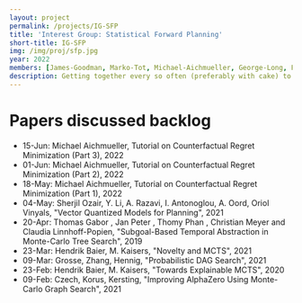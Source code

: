 ```yaml
---
layout: project
permalink: /projects/IG-SFP
title: 'Interest Group: Statistical Forward Planning'
short-title: IG-SFP
img: /img/proj/sfp.jpg
year: 2022
members: [James-Goodman, Marko-Tot, Michael-Aichmueller, George-Long, Fandi-Meng, Ethan-Xu, Diego-Perez-Liebana, Raluca-Gaina, Simon-Lucas]
description: Getting together every so often (preferably with cake) to read papers on MCTS, MCGS, RHEA and any other acronyms you fancy that are loosely definable as SFP.
---
```


# Papers discussed backlog

- 15-Jun: Michael Aichmueller, Tutorial on Counterfactual Regret Minimization (Part 3), 2022
- 01-Jun: Michael Aichmueller, Tutorial on Counterfactual Regret Minimization (Part 2), 2022
- 18-May: Michael Aichmueller, Tutorial on Counterfactual Regret Minimization (Part 1), 2022
- 04-May: Sherjil Ozair, Y. Li, A. Razavi, I. Antonoglou, A. Oord, Oriol Vinyals, "Vector Quantized Models for Planning", 2021
- 20-Apr: Thomas Gabor , Jan Peter , Thomy Phan , Christian Meyer and Claudia Linnhoff-Popien, "Subgoal-Based Temporal Abstraction in Monte-Carlo Tree Search", 2019
- 23-Mar: Hendrik Baier, M. Kaisers, "Novelty and MCTS", 2021
- 09-Mar: Grosse, Zhang, Hennig, "Probabilistic DAG Search", 2021
- 23-Feb: Hendrik Baier, M. Kaisers, "Towards Explainable MCTS", 2020
- 09-Feb: Czech, Korus, Kersting, "Improving AlphaZero Using Monte-Carlo Graph Search", 2021
